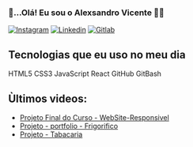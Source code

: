 
### 👋...Olá! Eu sou o Alexsandro Vicente 👨‍🎓

[![Instagram](https://img.shields.io/badge/Instagram-E4405F?style=for-the-badge&logo=instagram&logoColor=white)](https://www.instagram.com/dev_alex.vct/)
[![Linkedin](https://img.shields.io/badge/LinkedIn-0077B5?style=for-the-badge&logo=linkedin&logoColor=white)](https://www.linkedin.com/in/alexsandro-vicente-b74b60234/)
[![Gitlab](https://img.shields.io/badge/GitLab-330F63?style=for-the-badge&logo=gitlab&logoColor=white)](https://gitlab.com/AlexsandroVcT)


## Tecnologias que eu uso no meu dia
HTML5
CSS3
JavaScript
React
GitHub
GitBash


## Ùltimos videos:
- [Projeto Final do Curso - WebSite-Responsivel](https://www.instagram.com/p/CbeAVWQjiLs/)<br/>
- [Projeto - portfolio - Frigorifico](https://www.instagram.com/p/Cbd-_jLjZTT/)
- [Projeto - Tabacaria](https://www.instagram.com/p/CbRgzJBjk8l/)

